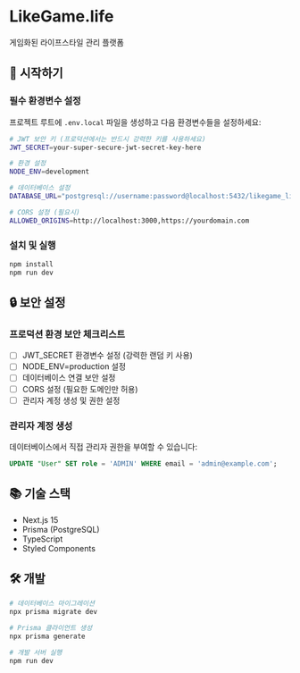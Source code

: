 # LikeGame.life

게임화된 라이프스타일 관리 플랫폼

## 🚀 시작하기

### 필수 환경변수 설정

프로젝트 루트에 `.env.local` 파일을 생성하고 다음 환경변수들을 설정하세요:

```bash
# JWT 보안 키 (프로덕션에서는 반드시 강력한 키를 사용하세요)
JWT_SECRET=your-super-secure-jwt-secret-key-here

# 환경 설정
NODE_ENV=development

# 데이터베이스 설정
DATABASE_URL="postgresql://username:password@localhost:5432/likegame_life"

# CORS 설정 (필요시)
ALLOWED_ORIGINS=http://localhost:3000,https://yourdomain.com
```

### 설치 및 실행

```bash
npm install
npm run dev
```

## 🔒 보안 설정

### 프로덕션 환경 보안 체크리스트

- [ ] JWT_SECRET 환경변수 설정 (강력한 랜덤 키 사용)
- [ ] NODE_ENV=production 설정
- [ ] 데이터베이스 연결 보안 설정
- [ ] CORS 설정 (필요한 도메인만 허용)
- [ ] 관리자 계정 생성 및 권한 설정

### 관리자 계정 생성

데이터베이스에서 직접 관리자 권한을 부여할 수 있습니다:

```sql
UPDATE "User" SET role = 'ADMIN' WHERE email = 'admin@example.com';
```

## 📚 기술 스택

- Next.js 15
- Prisma (PostgreSQL)
- TypeScript
- Styled Components

## 🛠️ 개발

```bash
# 데이터베이스 마이그레이션
npx prisma migrate dev

# Prisma 클라이언트 생성
npx prisma generate

# 개발 서버 실행
npm run dev
```
